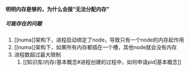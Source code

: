 #### 明明内存是够的，为什么会报“无法分配内存”
#####  可能存在的问题
1. [[numa]]架构下，进程启动绑定了node，导致只有一个node的内存起作用
2. [[numa]]架构下，如果所有内存都插在一个槽，其他node就会没有内存
3. 进程数超过最大限制
	1. [[知识库/内存/基本概念#进程创建的过程中，如何申请pid|基本概念]]
